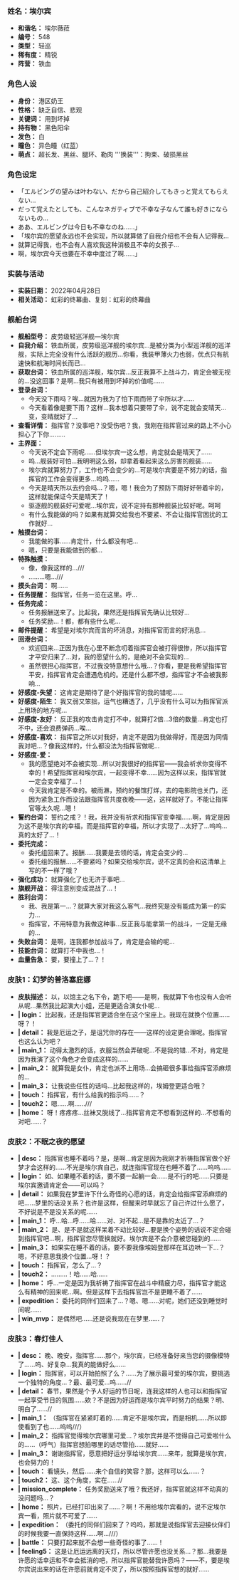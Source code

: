 ### 姓名：埃尔宾
* **和谐名：** 埃尔薇菈
* **编号：** 548
* **类型：** 轻巡
* **稀有度：** 精锐
* **阵营：** 铁血


### 角色人设
* **身份：** 港区奶王
* **性格：** 缺乏自信、悲观
* **关键词：** 用到坏掉
* **持有物：** 黑色阳伞
* **发色：** 白
* **瞳色：** 异色瞳（红蓝）
* **萌点：** 超长发、黑丝、腿环、勒肉
'''换装'''：拘束、破损黑丝


### 角色设定
* 「エルビングの望みは叶わない、だから自己紹介してもきっと覚えてもらえない…
* だって覚えたとしても、こんなネガティブで不幸な子なんて誰も好きにならないもの…
* ああ、エルビングは今日も不幸なのね……」
* 「埃尔宾的愿望永远也不会实现，所以就算做了自我介绍也不会有人记得我…
* 就算记得我，也不会有人喜欢我这种消极且不幸的女孩子…
* 啊，埃尔宾今天也要在不幸中度过了啊……」


### 实装与活动
* **实装日期：** 2022年04月28日
* **相关活动：** 虹彩的终幕曲、复刻：虹彩的终幕曲


### 舰船台词
* **舰船型号：** 皮劳级轻巡洋舰—埃尔宾
* **自我介绍：** 铁血所属，皮劳级巡洋舰的埃尔宾…是被分类为小型巡洋舰的巡洋舰，实际上完全没有什么活跃的舰历…你看，我装甲薄火力也弱，优点只有航速快和航海时间长而已…
* **获取台词：** 铁血所属的巡洋舰，埃尔宾…反正我算不上战斗力，肯定会被无视的…没这回事？是啊…我只有被用到坏掉的价值呢……
* **登录台词：**
  * 今天没下雨吗？唉…就因为我为了怕下雨而带了伞所以才……
  * 今天看着像是要下雨？这样…我本想着只要带了伞，说不定就会变晴天…变，变晴就好了…
* **查看详情：** 指挥官？没事吧？没受伤吧？我，我刚在指挥官过来的路上不小心担心了下你………
* **主界面：**
  * 今天说不定会下雨呢……但埃尔宾一这么想，肯定就会是晴天了……
  * 呜…舰装好可怕…我明明这么弱，却拿着看起来这么厉害的舰装……
  * 埃尔宾就算努力了，工作也不会变少的…可是埃尔宾要是不努力的话，指挥官的工作会变得更多…呜呜……
  * 今天是晴天所以去约会吗…？嗯，嗯！我会为了预防下雨好好带着伞的，这样就能保证今天是晴天了！
  * 驱逐舰的舰装好可爱呢…埃尔宾，说不定持有那种舰装比较好呢。呵呵
  * 有什么我能做的吗？如果有就算交给我也不要紧、不会让指挥官困扰的工作就好…
* **触摸台词：**
  * 我能做的事……肯定什，什么都没有吧…
  * 嗯，只要是我能做到的都…
* **特殊触摸：**
  * 像，像我这样的…///
  * ………嗯…///
* **摸头台词：** 啊……
* **任务提醒：** 指挥官，任务一览在这里。呼…
* **任务完成：**
  * 任务报酬送来了。比起我，果然还是指挥官先确认比较好…
  * 任务奖励…！都，都有些什么呢…
* **邮件提醒：** 希望是对埃尔宾而言的坏消息，对指挥官而言的好消息…
* **回港台词：**
  * 欢迎回来…正因为我在心里不断念叨着指挥官会被打得很惨，所以指挥官才平安归来了…对，我的愿望什么的，是绝对不会实现的…
  * 虽然很担心指挥官，不过我没特意想什么哦…？你看，要是我希望指挥官平安，指挥官肯定会遭遇危机的。还是什么都不想，指挥官才不会被我影响…
* **好感度-失望：** 这肯定是期待了是个好指挥官的我的错呢……
* **好感度-陌生：** 我又弱又笨拙，运气也糟透了，几乎没有什么可以为指挥官派上用场的地方呢…
* **好感度-友好：** 反正我的攻击肯定打不中，就算打2倍…3倍的数量…肯定也打不中，还会浪费弹药…唉…
* **好感度-喜欢：** 指挥官之所以对我好，肯定不是因为我做得好，而是因为同情我对吧…？像我这样的，什么都没法为指挥官做呢…
* **好感度-爱：**
  * 我的愿望绝对不会被实现…所以对我很好的指挥官——我会祈求你变得不幸的！希望指挥官和埃尔宾，一起变得不幸……因为这样以来，指挥官就一定会变幸福了…！
  * 今天我肯定是不幸的。被雨淋，预约的餐馆打烊，去的电影院也关门，还因为紧急工作而没法跟指挥官共度夜晚——这，这样就好了。不能让指挥官等太久呢…嗯！
* **誓约台词：** 誓约之戒？！我，我并没有祈求和指挥官变幸福……啊，肯定是因为这不是埃尔宾的幸福，而是指挥官的幸福，所以才实现了…太好了…呜呜…真的太好了…！
* **委托完成：**
  * 委托组回来了。报酬……我要是去领的话，肯定会变少的…
  * 委托组的报酬……不要紧吗？如果交给埃尔宾，说不定真的会和这清单上写的不一样了哦？
* **强化成功：** 就算强化了也无济于事吧…
* **旗舰开战：** 得注意别变成混战了…！
* **胜利台词：**
  * 我、我是第一…？就算大家对我这么客气…我终究是没有能成为第一的实力…
  * 指挥官，不用特意为我做这种事…反正我与能拿第一的战斗，一定是无缘的…
* **失败台词：** 是啊，连我都参加战斗了，肯定是会输的呢…
* **技能台词：** 就算打不中我也…！
* **血量告急：** 要，要撞上了…？！


### 皮肤1：幻梦的普洛塞庇娜
* **皮肤描述：** 以，以馆主之名下令，跪下吧——是啊，我就算下令也没有人会听从呢…果然我比起演大小姐，还是更适合演女仆呢…
* **| login：** 比起我，还是指挥官更适合坐在这个宝座上。我现在就换个位置……呀？！
* **| detail：** 我是厄运之子，是诅咒你的存在——这样的设定更合理呢。指挥官也这么认为吧？
* **| main_1：** 动得太激烈的话，衣服当然会弄破呢…不是我的错…不对，肯定是因为我演了这个角色才会变成这样的……
* **| main_2：** 就算我是女仆，肯定也派不上用场…会搞砸很多事给指挥官添麻烦的…
* **| main_3：** 让我说些任性的话吗…比起我这样的，埃姆登更适合哦？
* **| touch：** 指挥官，有什么给我的指示吗……？
* **| touch2：** 嗯……啊……///
* **| home：** 呀！疼疼疼…丝袜又脱线了…指挥官肯定不想看到这样的…不想看的对吧……？


### 皮肤2：不眠之夜的愿望
* **| desc：** 指挥官也睡不着吗？是，是啊…肯定是因为我刚才祈祷指挥官做个好梦才会这样的……不光是埃尔宾自己，就连指挥官现在也睡不着了……呜呜……
* **| login：** 如、如果睡不着的话，要不要一起躺一会……是不行的吧……只要是埃尔宾邀请肯定会——可以吗？
* **| detail：** 如果我在梦里许下什么奇怪的心愿的话，肯定会给指挥官添麻烦的吧……梦里的话没关系？也许是这样，但醒来时早就忘了自己许过什么愿了，不好说是不是没关系的呢……
* **| main_1：** 呼…哈…呼……哈……对、对不起…是不是靠的太近了…？
* **| main_2：** 是、是不是就这样呆着不动比较好…要是换个姿势的话说不定会碰到指挥官吧…啊，指挥官您尽管换就好。埃尔宾是不会介意被您碰到的……
* **| main_3：** 如果实在睡不着的话，要不要我像埃姆登那样在耳边哄一下…？嗯，不好意思我换个位置…呀！？
* **| touch：** 指挥官，怎么了…？
* **| touch2：** ………！哈……哈……
* **| home：** 呼…一定是因为我祈祷了指挥官在战斗中精疲力尽，指挥官才能这么有精神的回来呢…啊。但是这样下去指挥官岂不是更睡不着了……
* **| expedition：** 委托的同伴们回来了…？嗯、嗯……对呢，她们还没到睡觉时间呢……
* **| win_mvp：** 是偶然吧……还是说我现在在梦里……？


### 皮肤3：春灯佳人
* **| desc：** 晚、晚安，指挥官……那个，埃尔宾，已经准备好来当您的摄像模特了……呜、好复杂…我真的能做好么……
* **| login：** 指挥官，可以开始拍照了么？……为了展示最可爱的埃尔宾，要挑选一个独特的角度…？最、最可爱…呜……//
* **| detail：** 春节，果然是个予人好运的节日呢，连我这样的人也可以和指挥官一起享受节日的氛围……欸？不是因为好运而是埃尔宾平时努力的结果？明、明白了……//
* **| main_1：** （指挥官在紧紧盯着的……肯定不是埃尔宾，而是相机……所以即使看到了也……呜呜///）
* **| main_2：** 指挥官觉得埃尔宾哪里可爱…？埃尔宾并是不觉得自己可爱啦什么的……（呼气）指挥官想拍哪里的话尽管拍……就好……
* **| main_3：** 谢谢指挥官，愿意把好运分享给埃尔宾……来年，就算是埃尔宾，也会努力的！
* **| touch：** 看镜头，然后……来个自信的笑容？那，这样可以么……？
* **| touch2：** 这、这个角度，实在……//
* **| mission_complete：** 任务奖励送来了哦？我还好，指挥官就这样不动真的没问题吗…？
* **| home：** 照片，已经打印出来了……？啊！不用给埃尔宾看的，说不定埃尔宾一看，照片就不可爱了……
* **| expedition：** （委托的同伴们回来了？呜呜，那就是说指挥官去迎接伙伴们的时候我要一直保持这样……啊…///）
* **| battle：** 只要打起来就不会想一些奇怪的事了……！
* **| feeling5：** 这是让厄运远离的天灯，所以尽管许愿也没关系…？那…我要是许愿的话幸运和不幸会抵消的吧，所以指挥官能替我许愿吗？——不，要是埃尔宾说出来的话在许愿前就肯定不灵了，所以按照指挥官想的就好……
